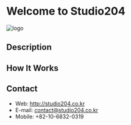 # Welcome to Studio204
![logo](https://studio204.co.kr/images/logo_new.png)
## Description
## How It Works
## Contact
* Web: <http://studio204.co.kr>
* E-mail: contact@studio204.co.kr
* Mobile: +82-10-6832-0319
